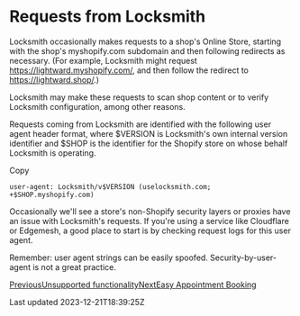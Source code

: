 # Requests from Locksmith

Locksmith occasionally makes requests to a shop's Online Store, starting with the shop's myshopify.com subdomain and then following redirects as necessary. (For example, Locksmith might request https://lightward.myshopify.com/, and then follow the redirect to https://lightward.shop/.)

Locksmith may make these requests to scan shop content or to verify Locksmith configuration, among other reasons.

Requests coming from Locksmith are identified with the following user agent header format, where $VERSION is Locksmith's own internal version identifier and $SHOP is the identifier for the Shopify store on whose behalf Locksmith is operating.

Copy

    user-agent: Locksmith/v$VERSION (uselocksmith.com; +$SHOP.myshopify.com)

Occasionally we'll see a store's non-Shopify security layers or proxies have an issue with Locksmith's requests. If you're using a service like Cloudflare or Edgemesh, a good place to start is by checking request logs for this user agent.

Remember: user agent strings can be easily spoofed. Security-by-user-agent is not a great practice.

[PreviousUnsupported functionality](/developer-tools/unsupported-functionality)[NextEasy Appointment Booking](/app-integrations/easy-appointment-booking)

Last updated 2023-12-21T18:39:25Z